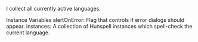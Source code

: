 I collect all currently active languages.

Instance Variables
	alertOnError:		<Boolean> Flag that controls if error dialogs should appear.
	instances:		<OrderedCollection> A collection of Hunspell instances which spell-check the current language.
